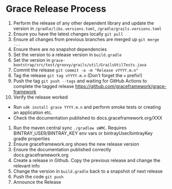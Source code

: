 # Grace Release Process

1. Perform the release of any other dependent library and update the version in `/gradle/libs.versions.toml`, `/gradle/grails.versions.toml`
1. Ensure you have the latest changes locally `git pull`
1. Ensure all changes from previous branches are merged up `git merge ...`
1. Ensure there are no snapshot dependencies
1. Set the version to a release version in `build.gradle`
1. Set the version in `grace-bootstrap/src/test/groovy/grails/util/GrailsUtilTests.java`
1. Commit the release `git commit -a -m "Release vYYYY.m.n"`
1. Tag the release `git tag vYYYY.m.n` (Don't forget the `v` prefix!)
1. Push the tag `git push --tags` and waiting for GitHub Actions to complete the tagged release https://github.com/graceframework/grace-framework
1. Verify the release worked 
 * Run `sdk install grace YYYY.m.n` and perform smoke tests or creating an application etc.
 * Check the documentation published to docs.graceframework.org/XXX
1. Run the maven central sync `./gradlew sWMC`. Requires BINTRAY_USER/BINTRAY_KEY env vars or bintrayUser/bintrayKey gradle properties
1. Ensure graceframework.org shows the new release version
1. Ensure the documentation published correctly docs.graceframework.org
1. Create a release in Github. Copy the previous release and change the relevant info
1. Change the version in `build.gradle` back to a snapshot of next release
1. Push the code `git push` 
1. Announce the Release